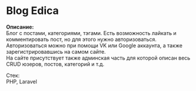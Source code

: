 # Blog Edica  
**Описание:**  
Блог с постами, категориями, тэгами.
Есть возможность лайкать и комментировать пост, но для этого
нужно авторизоваться. Авторизоваться можно при помощи VK или Google аккаунта,
а также зарегистрировавшись на самом сайте.  
На сайте присутствует также админская часть для которой описан
весь CRUD юзеров, постов, категорий и т.д.  
  
  Стек:  
  PHP, Laravel
